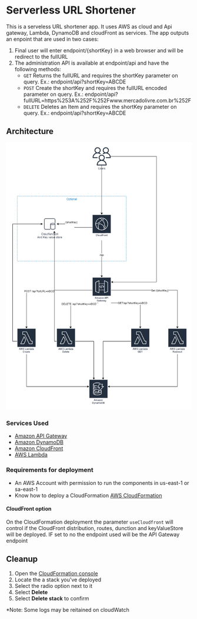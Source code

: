 # Serverless URL Shortener
This is a serveless URL shortener app. It uses AWS as cloud and Api gateway, Lambda, DynamoDB and cloudFront as services. 
The app outputs an enpoint that are used in two cases:

1. Final user will enter endpoint/{shortKey} in a web browser and will be redirect to the fullURL
1. The administration API is available at endpoint/api and have the following methods:
    - ```GET``` Returns the fullURL and requires the shortKey parameter on query. Ex.: endpoint/api?shortKey=ABCDE
    - ```POST``` Create the shortKey and requires the fullURL encoded parameter on query. Ex.: endpoint/api?fullURL=https%253A%252F%252Fwww.mercadolivre.com.br%252F
    - ```DELETE``` Deletes an Item and requires the shortKey parameter on query. Ex.: endpoint/api?shortKey=ABCDE

## Architecture 
![architecture draw](./assets/shortURL.png)

### Services Used
* <a href="https://aws.amazon.com/api-gateway/" target="_blank">Amazon API Gateway</a>
* <a href="https://aws.amazon.com/dynamodb/" target="_bank">Amazon DynamoDB</a>
* <a href="https://aws.amazon.com/cloudfront/" target="_blank">Amazon CloudFront</a>
* <a href="https://aws.amazon.com/lambda/" target="_blank">AWS Lambda</a> 


### Requirements for deployment
* An AWS Account with permission to run the components in us-east-1 or sa-east-1
* Know how to deploy a CloudFormation <a href="https://aws.amazon.com/cloudformation/" target="_blank">AWS CloudFormation</a> 

#### CloudFront option
On the CloudFormation deployment the parameter ```useCloudfront``` will control if the CloudFront distribution, routes, dunction and keyValueStore will be deployed. IF set to no the endpoint used will be the API Gateway endpoint 

## Cleanup
1. Open the <a href="https://us-west-2.console.aws.amazon.com/cloudformation/home" target="_blank">CloudFormation console</a>
1. Locate the a stack you've deployed
1. Select the radio option next to it
1. Select **Delete**
1. Select **Delete stack** to confirm

*Note: Some logs may be reitained on cloudWatch